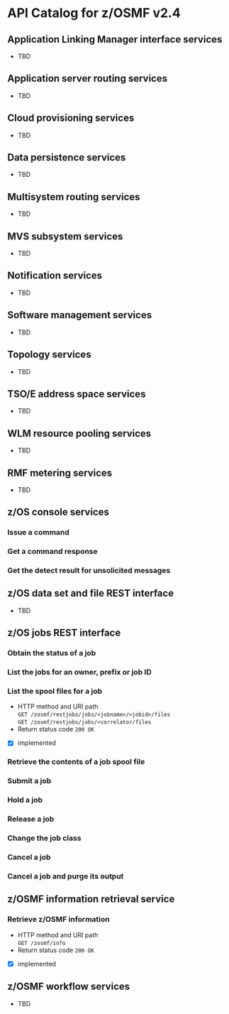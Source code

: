 # API Catalog for z/OSMF v2.4
## Application Linking Manager interface services
- TBD

## Application server routing services
- TBD

## Cloud provisioning services
- TBD

## Data persistence services
- TBD

## Multisystem routing services
- TBD

## MVS subsystem services
- TBD

## Notification services
- TBD

## Software management services
- TBD

## Topology services
- TBD

## TSO/E address space services
- TBD

## WLM resource pooling services
- TBD

## RMF metering services
- TBD

## z/OS console services
### Issue a command
### Get a command response
### Get the detect result for unsolicited messages

## z/OS data set and file REST interface
- TBD

## z/OS jobs REST interface
### Obtain the status of a job
### List the jobs for an owner, prefix or job ID
### List the spool files for a job
- HTTP method and URI path  
`GET /zosmf/restjobs/jobs/<jobname>/<jobid>/files`  
`GET /zosmf/restjobs/jobs/<correlator/files`  
- Return status code `200 OK`  
- [x] implemented
### Retrieve the contents of a job spool file
### Submit a job
### Hold a job
### Release a job
### Change the job class
### Cancel a job
### Cancel a job and purge its output

## z/OSMF information retrieval service
### Retrieve z/OSMF information  
- HTTP method and URI path  
`GET /zosmf/info`
- Return status code `200 OK`  
- [x] implemented
## z/OSMF workflow services
- TBD
